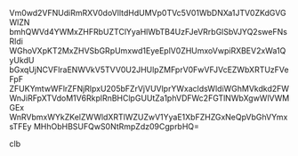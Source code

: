 Vm0wd2VFNUdiRmRXV0doVlltdHdUMVp0TVc5V01WbDNXa1JTV0ZKdGVGWlZN
bmhQWVd4YWMxZHFRbUZTClYyaHlWbTB4UzFJeVRrbGlSbVJYQ2sweFNsRldi
WGhoVXpKT2MxZHVSbGRpUmxwd1EyeEplV0ZHUmxoVwpiRXBEV2xWa1QyUkdU
bGxqUjNCVFlraENWVkV5TVV0U2JHUlpZMFprV0FwVFJVcEZWbXRTUzFVeFpF
ZFUKYmtwWFlrZFNjRlpxU205bFZrVjVUVlprYWxacldsWldiWGhMVkdkd2FW
WnJiRFpXTVdoM1V6RkplRnBHClpGUUtZa1phVDFWc2FGTlNWbXgwWlVWMGEx
WnRVbmxWYkZKelZWWldXRTlWZUZwV1YyaE1XbFZHZGxNeQpVbGhVYmxsTFEy
MHhObHBSUFQwS0NtRmpZdz09CgprbHQ=

clb